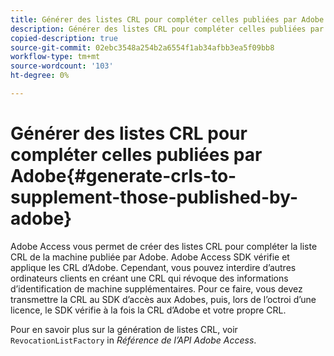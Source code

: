 ```yaml
---
title: Générer des listes CRL pour compléter celles publiées par Adobe
description: Générer des listes CRL pour compléter celles publiées par Adobe
copied-description: true
source-git-commit: 02ebc3548a254b2a6554f1ab34afbb3ea5f09bb8
workflow-type: tm+mt
source-wordcount: '103'
ht-degree: 0%

---
```


# Générer des listes CRL pour compléter celles publiées par Adobe{#generate-crls-to-supplement-those-published-by-adobe}

Adobe Access vous permet de créer des listes CRL pour compléter la liste CRL de la machine publiée par Adobe. Adobe Access SDK vérifie et applique les CRL d’Adobe. Cependant, vous pouvez interdire d’autres ordinateurs clients en créant une CRL qui révoque des informations d’identification de machine supplémentaires. Pour ce faire, vous devez transmettre la CRL au SDK d’accès aux Adobes, puis, lors de l’octroi d’une licence, le SDK vérifie à la fois la CRL d’Adobe et votre propre CRL.

Pour en savoir plus sur la génération de listes CRL, voir `RevocationListFactory` in *Référence de l’API Adobe Access*.
